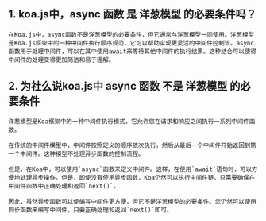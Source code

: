 ## 1. koa.js中，async 函数 是 洋葱模型 的必要条件吗？
```
在Koa.js中，async函数不是洋葱模型的必要条件，但它通常与洋葱模型一同使用。洋葱模型是Koa.js框架中的一种中间件执行顺序规范，它可以帮助实现更灵活的中间件控制流。async函数用于处理中间件，可以在其中使用await来等待其他中间件的执行结果。这种结合可以使得中间件的处理变得更加简洁和易于理解。
```

## 2. 为社么说koa.js中 async 函数 不是 洋葱模型 的必要条件
```
洋葱模型是Koa框架中的一种中间件执行模式，它允许您在请求和响应之间执行一系列中间件函数。

在传统的中间件模型中，中间件按照定义的顺序依次执行，然后从最后一个中间件开始返回到第一个中间件。这种模型不处理异步函数的控制流程。

但是，在Koa中，可以使用`async`函数来定义中间件。这样，在使用`await`语句时，可以方便地处理异步操作。但是，即使没有使用异步函数，Koa仍然可以执行中间件链。只需要确保在中间件函数中正确处理和返回`next()`。

因此，虽然异步函数可以使编写中间件更方便，但它不是洋葱模型的必要条件。您仍然可以使用同步函数来编写中间件，只要正确处理和返回`next()`即可。
```